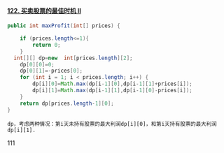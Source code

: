 #### [122. 买卖股票的最佳时机 II](https://leetcode-cn.com/problems/best-time-to-buy-and-sell-stock-ii/)

```java
public int maxProfit(int[] prices) {

    if (prices.length<=1){
        return 0;
    }
  int[][] dp=new  int[prices.length][2];
    dp[0][0]=0;
    dp[0][1]=-prices[0];
    for (int i = 1; i < prices.length; i++) {
        dp[i][0]=Math.max(dp[i-1][0],dp[i-1][1]+prices[i]);
        dp[i][1]=Math.max(dp[i-1][1],dp[i-1][0]-prices[i]);
    }
    return dp[prices.length-1][0];
}
```

```
dp，考虑两种情况：第i天未持有股票的最大利润dp[i][0]，和第i天持有股票的最大利润dp[i][1].
```

111